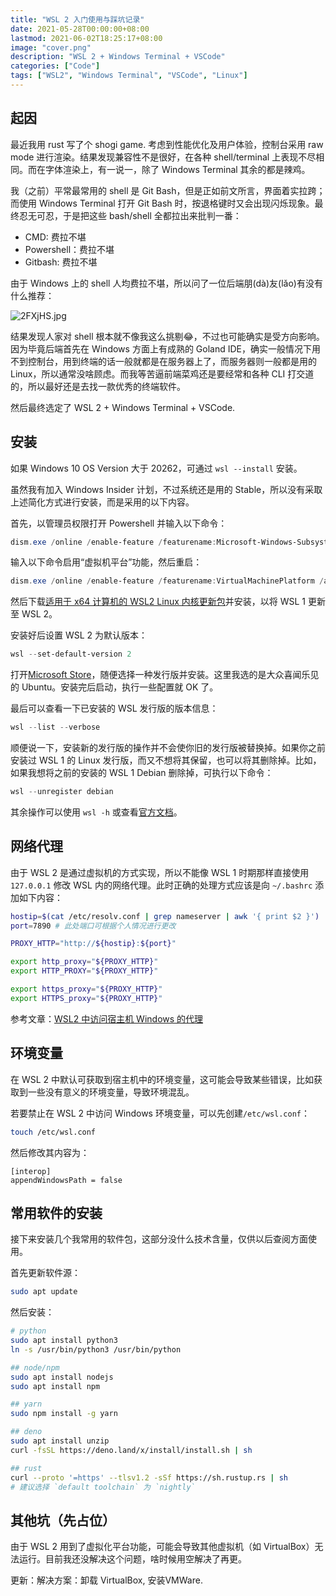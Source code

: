 ```yaml
---
title: "WSL 2 入门使用与踩坑记录"
date: 2021-05-28T00:00:00+08:00
lastmod: 2021-06-02T18:25:17+08:00
image: "cover.png"
description: "WSL 2 + Windows Terminal + VSCode"
categories: ["Code"]
tags: ["WSL2", "Windows Terminal", "VSCode", "Linux"]
---
```


## 起因

最近我用 rust 写了个 shogi game. 考虑到性能优化及用户体验，控制台采用 raw mode 进行渲染。结果发现兼容性不是很好，在各种 shell/terminal 上表现不尽相同。而在字体渲染上，有一说一，除了 Windows Terminal 其余的都是辣鸡。

我（之前）平常最常用的 shell 是 Git Bash，但是正如前文所言，界面着实拉跨；而使用 Windows Terminal 打开 Git Bash 时，按退格键时又会出现闪烁现象。最终忍无可忍，于是把这些 bash/shell 全都拉出来批判一番：

- CMD: 费拉不堪
- Powershell：费拉不堪
- Gitbash: 费拉不堪

由于 Windows 上的 shell 人均费拉不堪，所以问了一位后端朋(dà)友(lǎo)有没有什么推荐：

![2FXjHS.jpg](https://z3.ax1x.com/2021/05/28/2FXjHS.jpg)

结果发现人家对 shell 根本就不像我这么挑剔😂，不过也可能确实是受方向影响。因为毕竟后端首先在 Windows 方面上有成熟的 Goland IDE，确实一般情况下用不到控制台，用到终端的话一般就都是在服务器上了，而服务器则一般都是用的 Linux，所以通常没啥顾虑。而我等苦逼前端菜鸡还是要经常和各种 CLI 打交道的，所以最好还是去找一款优秀的终端软件。

然后最终选定了 WSL 2 + Windows Terminal + VSCode.


## 安装

如果 Windows 10 OS Version 大于 20262，可通过 `wsl --install` 安装。

虽然我有加入 Windows Insider 计划，不过系统还是用的 Stable，所以没有采取上述简化方式进行安装，而是采用的以下内容。

首先，以管理员权限打开 Powershell 并输入以下命令：

```powershell
dism.exe /online /enable-feature /featurename:Microsoft-Windows-Subsystem-Linux /all /norestart
```

输入以下命令启用“虚拟机平台”功能，然后重启：
```powershell
dism.exe /online /enable-feature /featurename:VirtualMachinePlatform /all /norestart
```

然后下载[适用于 x64 计算机的 WSL2 Linux 内核更新包](https://wslstorestorage.blob.core.windows.net/wslblob/wsl_update_x64.msi)并安装，以将 WSL 1 更新至 WSL 2。

安装好后设置 WSL 2 为默认版本：

```powershell
wsl --set-default-version 2
```

打开[Microsoft Store](https://aka.ms/wslstore)，随便选择一种发行版并安装。这里我选的是大众喜闻乐见的 Ubuntu。安装完后启动，执行一些配置就 OK 了。

最后可以查看一下已安装的 WSL 发行版的版本信息：

```powershell
wsl --list --verbose
```

顺便说一下，安装新的发行版的操作并不会使你旧的发行版被替换掉。如果你之前安装过 WSL 1 的 Linux 发行版，而又不想将其保留，也可以将其删除掉。比如，如果我想将之前的安装的 WSL 1 Debian 删除掉，可执行以下命令：

```powershell
wsl --unregister debian
```

其余操作可以使用 `wsl -h` 或查看[官方文档](https://docs.microsoft.com/zh-cn/windows/wsl/install-win10)。

## 网络代理

由于 WSL 2 是通过虚拟机的方式实现，所以不能像 WSL 1 时期那样直接使用 `127.0.0.1` 修改 WSL 内的网络代理。此时正确的处理方式应该是向 `~/.bashrc` 添加如下内容：

```sh
hostip=$(cat /etc/resolv.conf | grep nameserver | awk '{ print $2 }')
port=7890 # 此处端口可根据个人情况进行更改

PROXY_HTTP="http://${hostip}:${port}"

export http_proxy="${PROXY_HTTP}"
export HTTP_PROXY="${PROXY_HTTP}"

export https_proxy="${PROXY_HTTP}"
export HTTPS_proxy="${PROXY_HTTP}"
```

参考文章：[WSL2 中访问宿主机 Windows 的代理](https://zinglix.xyz/2020/04/18/wsl2-proxy/)

## 环境变量

在 WSL 2 中默认可获取到宿主机中的环境变量，这可能会导致某些错误，比如获取到一些没有意义的环境变量，导致环境混乱。

若要禁止在 WSL 2 中访问 Windows 环境变量，可以先创建`/etc/wsl.conf`：

```bash
touch /etc/wsl.conf
```

然后修改其内容为：

```
[interop]
appendWindowsPath = false
```

## 常用软件的安装

接下来安装几个我常用的软件包，这部分没什么技术含量，仅供以后查阅方面使用。

首先更新软件源：

```bash
sudo apt update
```

然后安装：

```sh
# python
sudo apt install python3
ln -s /usr/bin/python3 /usr/bin/python

## node/npm
sudo apt install nodejs
sudo apt install npm

## yarn
sudo npm install -g yarn

## deno
sudo apt install unzip
curl -fsSL https://deno.land/x/install/install.sh | sh

## rust
curl --proto '=https' --tlsv1.2 -sSf https://sh.rustup.rs | sh
# 建议选择 `default toolchain` 为 `nightly`
```

## 其他坑（先占位）

由于 WSL 2 用到了虚拟化平台功能，可能会导致其他虚拟机（如 VirtualBox）无法运行。目前我还没解决这个问题，啥时候用空解决了再更。

更新：解决方案：卸载 VirtualBox, 安装VMWare.